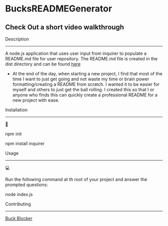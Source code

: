 # BucksREADMEGenerator
## Check Out a short video walkthrough 



Description

---


A node.js application that uses user input from inquirer to populate a README.md file for user repository. The README.md file is created in the dist directory and can be found [here](./dist/README.md)
- At the end of the day, when starting a new project, I find that most of the time I want to just get going and not waste my time or brain power formatting/creating a README from scratch. I wanted it to be easier for myself and others to just get the ball rolling.
I created this so that I or anyone who finds this can quickly create a professional README for a new project with ease.


Installation

---

💾

npm init

npm install inquirer

Usage

---

💻

Run the following command at th root of your project and answer the prompted questions:

node index.js

Contributing

---
[Buck Blocker](https://github.com/bucknorris336)
